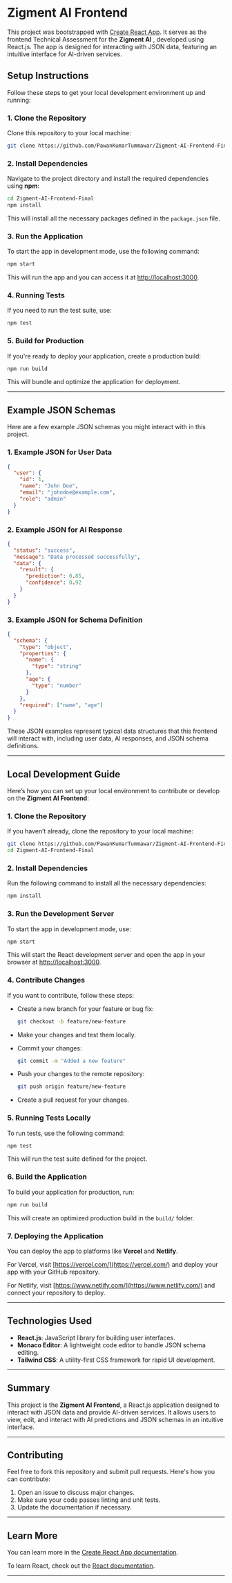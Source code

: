 
# Zigment AI Frontend

This project was bootstrapped with [Create React App](https://github.com/facebook/create-react-app). It serves as the frontend Technical Assessment for the **Zigment AI** , developed using React.js. The app is designed for interacting with JSON data, featuring an intuitive interface for AI-driven services.

## Setup Instructions

Follow these steps to get your local development environment up and running:

### 1. Clone the Repository

Clone this repository to your local machine:

```bash
git clone https://github.com/PawanKumarTummawar/Zigment-AI-Frontend-Final.git
```

### 2. Install Dependencies

Navigate to the project directory and install the required dependencies using **npm**:

```bash
cd Zigment-AI-Frontend-Final
npm install
```

This will install all the necessary packages defined in the `package.json` file.

### 3. Run the Application

To start the app in development mode, use the following command:

```bash
npm start
```

This will run the app and you can access it at [http://localhost:3000](http://localhost:3000).

### 4. Running Tests

If you need to run the test suite, use:

```bash
npm test
```

### 5. Build for Production

If you're ready to deploy your application, create a production build:

```bash
npm run build
```

This will bundle and optimize the application for deployment.

---

## Example JSON Schemas

Here are a few example JSON schemas you might interact with in this project.

### 1. **Example JSON for User Data**

```json
{
  "user": {
    "id": 1,
    "name": "John Doe",
    "email": "johndoe@example.com",
    "role": "admin"
  }
}
```

### 2. **Example JSON for AI Response**

```json
{
  "status": "success",
  "message": "Data processed successfully",
  "data": {
    "result": {
      "prediction": 0.85,
      "confidence": 0.92
    }
  }
}
```

### 3. **Example JSON for Schema Definition**

```json
{
  "schema": {
    "type": "object",
    "properties": {
      "name": {
        "type": "string"
      },
      "age": {
        "type": "number"
      }
    },
    "required": ["name", "age"]
  }
}
```

These JSON examples represent typical data structures that this frontend will interact with, including user data, AI responses, and JSON schema definitions.

---

## Local Development Guide

Here’s how you can set up your local environment to contribute or develop on the **Zigment AI Frontend**:

### 1. Clone the Repository

If you haven’t already, clone the repository to your local machine:

```bash
git clone https://github.com/PawanKumarTummawar/Zigment-AI-Frontend-Final.git
cd Zigment-AI-Frontend-Final
```

### 2. Install Dependencies

Run the following command to install all the necessary dependencies:

```bash
npm install
```

### 3. Run the Development Server

To start the app in development mode, use:

```bash
npm start
```

This will start the React development server and open the app in your browser at [http://localhost:3000](http://localhost:3000).

### 4. Contribute Changes

If you want to contribute, follow these steps:

- Create a new branch for your feature or bug fix:
  
  ```bash
  git checkout -b feature/new-feature
  ```

- Make your changes and test them locally.
- Commit your changes:

  ```bash
  git commit -m "Added a new feature"
  ```

- Push your changes to the remote repository:

  ```bash
  git push origin feature/new-feature
  ```

- Create a pull request for your changes.

### 5. Running Tests Locally

To run tests, use the following command:

```bash
npm test
```

This will run the test suite defined for the project.

### 6. Build the Application

To build your application for production, run:

```bash
npm run build
```

This will create an optimized production build in the `build/` folder.

### 7. Deploying the Application

You can deploy the app to platforms like **Vercel** and **Netlify**.

For Vercel, visit [https://vercel.com/](https://vercel.com/) and deploy your app with your GitHub repository. 

For Netlify, visit [https://www.netlify.com/](https://www.netlify.com/) and connect your repository to deploy.

---

## Technologies Used

- **React.js**: JavaScript library for building user interfaces.
- **Monaco Editor**: A lightweight code editor to handle JSON schema editing.
- **Tailwind CSS**: A utility-first CSS framework for rapid UI development.

---

## Summary

This project is the **Zigment AI Frontend**, a React.js application designed to interact with JSON data and provide AI-driven services. It allows users to view, edit, and interact with AI predictions and JSON schemas in an intuitive interface.

---

## Contributing

Feel free to fork this repository and submit pull requests. Here's how you can contribute:

1. Open an issue to discuss major changes.
2. Make sure your code passes linting and unit tests.
3. Update the documentation if necessary.

---

## Learn More

You can learn more in the [Create React App documentation](https://facebook.github.io/create-react-app/docs/getting-started).

To learn React, check out the [React documentation](https://reactjs.org/).

---



